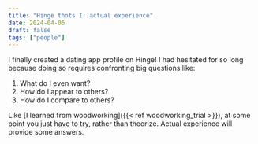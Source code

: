 ```yaml
---
title: "Hinge thots I: actual experience"
date: 2024-04-06
draft: false
tags: ["people"]
---
```

I finally created a dating app profile on Hinge! I had hesitated for so long because doing so requires confronting big questions like:
1. What do I even want?
2. How do I appear to others?
3. How do I compare to others?

Like [I learned from woodworking]({{< ref woodworking_trial >}}), at some point you just have to try, rather than theorize. Actual experience will provide some answers.